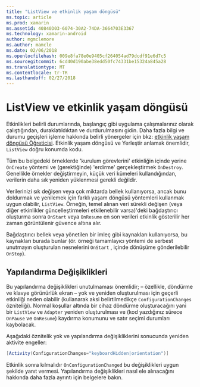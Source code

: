 ```yaml
---
title: "ListView ve etkinlik yaşam döngüsü"
ms.topic: article
ms.prod: xamarin
ms.assetid: 40840D03-6074-30A2-74DA-3664703E3367
ms.technology: xamarin-android
author: mgmclemore
ms.author: mamcle
ms.date: 02/06/2018
ms.openlocfilehash: 009e8fa78e0e9405cf264054ad79dcdf91e6d7c5
ms.sourcegitcommit: 6cd40d190abe38edd50fc74331be15324a845a28
ms.translationtype: MT
ms.contentlocale: tr-TR
ms.lasthandoff: 02/27/2018
---
```

# <a name="listview-and-the-activity-lifecycle"></a>ListView ve etkinlik yaşam döngüsü

Etkinlikleri belirli durumlarında, başlangıç gibi uygulama çalışmalarınız olarak çalıştığından, duraklatıldıktan ve durdurulmasını gidin. Daha fazla bilgi ve durumu geçişleri işleme hakkında belirli yönergeler için bkz: [etkinlik yaşam döngüsü Öğreticisi](~/android/app-fundamentals/activity-lifecycle/index.md).
Etkinlik yaşam döngüsü ve Yerleştir anlamak önemlidir, `ListView` doğru konumda kodu.

Tüm bu belgedeki örneklerde 'kurulum görevlerini' etkinliğin içinde yerine `OnCreate` yöntemi ve (gerektiğinde) 'erdirme' gerçekleştirmek `OnDestroy`. Genellikle örnekler değiştirmeyin, küçük veri kümeleri kullandığından, verilerin daha sık yeniden yüklenmesi gerekli değildir.

Verilerinizi sık değişen veya çok miktarda bellek kullanıyorsa, ancak bunu doldurmak ve yenilemek için farklı yaşam döngüsü yöntemleri kullanmak uygun olabilir, `ListView`. Örneğin, temel alınan veri sürekli değişen (veya diğer etkinlikler güncelleştirmeleri etkilenebilir varsa)'deki bağdaştırıcı oluşturma sonra `OnStart` veya `OnResume` en son verileri etkinlik gösterilir her zaman görüntülenir güvence altına alır.

Bağdaştırıcı bellek veya yönetilen bir imleç gibi kaynakları kullanıyorsa, bu kaynakları burada bunlar (ör. örneği tamamlayıcı yöntemi de serbest unutmayın oluşturulan nesnelerini `OnStart` , içinde dönüşüme gönderilebilir `OnStop`).

<a name="Configuration_Changes" />

## <a name="configuration-changes"></a>Yapılandırma Değişiklikleri

Bu yapılandırma değişiklikleri unutulmaması önemlidir; &ndash; özellikle, döndürme ve klavye görünürlük ekran &ndash; yok ve yeniden oluşturulması için geçerli etkinliği neden olabilir (kullanarak aksi belirtilmedikçe `ConfigurationChanges` özniteliği). Normal koşullar altında bir cihaz döndürme oluşturacağını yani bir `ListView` ve `Adapter` yeniden oluşturulması ve (kod yazdığınız sürece `OnPause` ve `OnResume`) kaydırma konumunu ve satır seçimi durumları kaybolacak.

Aşağıdaki öznitelik yok ve yapılandırma değişikliklerini sonucunda yeniden aktivite engeller:

```csharp
[Activity(ConfigurationChanges="keyboardHidden|orientation")]
```

Etkinlik sonra kılmalıdır `OnConfigurationChanged` bu değişiklikleri uygun şekilde yanıt vermesi. Yapılandırma değişiklikleri nasıl ele alınacağını hakkında daha fazla ayrıntı için belgelere bakın.

